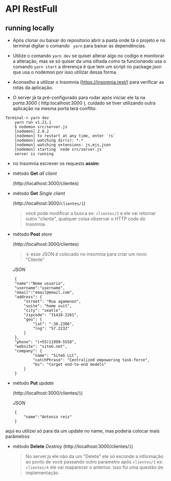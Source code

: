 # API RestFull

## running locally

- Após clonar ou baixar do repositorio abrir a pasta onde tá o projeto e no terminal digitar o comando `` yarn`` para baixar as dependências.

- Utilize o comando `yarn dev` se quiser alterar algo no codigo e monitorar a alteração, mas se só quiser da uma olhada como ta funcionando usa o comando `yarn start` a direrença é que tem um script no package.json que usa o nodemon por isso utilizar dessa forma.

- Aconselho a utilizar o Insomnia (https://insomnia.rest/) para verificar as rotas da aplicação.

- O server já ta pré-configurado para rodar após iniciar ele ta na *porta:3000* ( http:localhost:3000 ), cuidado se tiver utilizando outra aplicação na mesma porta terá conflito.

``` 
Terminal-> yarn dev
    yarn run v1.21.1
    $ nodemon src/server.js
    [nodemon] 2.0.2
    [nodemon] to restart at any time, enter `rs`
    [nodemon] watching dir(s): *.*
    [nodemon] watching extensions: js,mjs,json
    [nodemon] starting `node src/server.js`
    server is running
 ```

- no Insomnia escrever os requests **assim**:


- método **Get** _all client_

    (http://localhost:3000/clientes)

- método **Get** _Single client_

    (http://localhost:3000/`clientes/1`)

    > você pode modificar a busca ex: `clientes/3` e ele vai retornar outro "cliente", qualquer coisa observar o HTTP code do Insomnia.

- método **Post** _store_

    (http://localhost:3000/clientes)
    
    > ↓ esse JSON é colocado no insomnia para criar um novo "Cliente"
    
    _JSON_ 
```
    {
    "name":"Nome usuario",
    "username":"username",
    "email":"email@email.com",
    "address": {
        "street": "Rua agamenon",
        "suite": "home suit",
        "city": "seatle",
        "zipcode": "31428-2261",
        "geo": {
            "lat": "-38.2386",
            "lng": "57.2232"
        }
    },
    "phone": "(+55)11999-5558",
    "website": "siteG.net",
    "company": {
            "name": "SiteG LLC",
            "catchPhrase": "Centralized empowering task-force",
            "bs": "target end-to-end models"
        }
    }
```
- método **Put** _update_

    (http://localhost:3000/clientes/`1`)

    _JSON_ 
```
    {
        "name":"Antonio reis"
    }
```

aqui eu utilizei só para da um update no name, mas poderia colocar mais parâmetros

- método **Delete** _Destroy_
    (http://localhost:3000/clientes/`1`)

    > No server.js ele não da um "Delete" ele só esconde a informação ao ponto de você passando outro parametro após `clientes/1` ex: `clientes/4` ele vai reaparecer o anterios. isso foi uma questão de implementação.